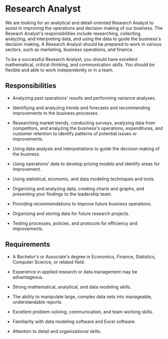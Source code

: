 # Research Analyst

We are looking for an analytical and detail-oriented Research Analyst to assist in improving the operations and decision making of our business. The Reseach Analyst's responsibilities include researching, collecting, analyzing, and interpreting data, and using the data to guide the business's decision making. A Research Analyst should be prepared to work in various sectors, such as marketing, business operations, and finance.

To be a successful Research Analyst, you should have excellent mathematical, critical-thinking, and communication skills. You should be flexible and able to work independently or in a team.

## Responsibilities

* Analyzing past operations' results and performing variance analyses.

* Identifying and analyzing trends and forecasts and recommending improvements to the business processes.

* Researching market trends, conducting surveys, analyzing data from competitors, and analyzing the business's operations, expenditures, and customer retention to identify patterns of potential issues or improvements.

* Using data analysis and interpretations to guide the decision making of the business.

* Using operations' data to develop pricing models and identify areas for improvement.

* Using statistical, economic, and data modeling techniques and tools.

* Organizing and analyzing data, creating charts and graphs, and presenting your findings to the leadership team.

* Providing recommendations to improve future business operations.

* Organizing and storing data for future research projects.

* Testing processes, policies, and protocols for efficiency and improvements.

## Requirements

* A Bachelor's or Associate's degree in Economics, Finance, Statistics, Computer Science, or related field.

* Experience in applied research or data management may be advantageous.

* Strong mathematical, analytical, and data modeling skills.

* The ability to manipulate large, complex data sets into manageable, understandable reports.

* Excellent problem-solving, communication, and team working skills.

* Familiarity with data modeling software and Excel software.

* Attention to detail and organizational skills.


